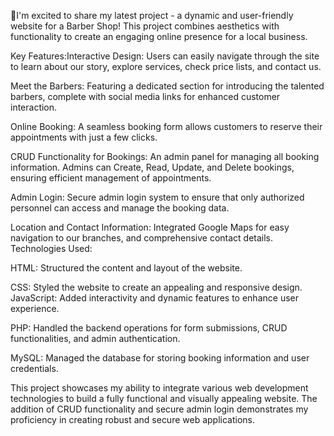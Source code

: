 🚀I'm excited to share my latest project - a dynamic and user-friendly website for a Barber Shop! This project combines aesthetics with functionality to create an engaging online presence for a local business.

Key Features:Interactive Design: Users can easily navigate through the site to learn about our story, explore services, check price lists, and contact us.

Meet the Barbers: Featuring a dedicated section for introducing the talented barbers, complete with social media links for enhanced customer interaction.

Online Booking: A seamless booking form allows customers to reserve their appointments with just a few clicks.

CRUD Functionality for Bookings: An admin panel for managing all booking information. Admins can Create, Read, Update, and Delete bookings, ensuring efficient management of appointments.

Admin Login: Secure admin login system to ensure that only authorized personnel can access and manage the booking data.

Location and Contact Information: Integrated Google Maps for easy navigation to our branches, and comprehensive contact details.
Technologies Used:

HTML: Structured the content and layout of the website.

CSS: Styled the website to create an appealing and responsive design.
JavaScript: Added interactivity and dynamic features to enhance user experience.

PHP: Handled the backend operations for form submissions, CRUD functionalities, and admin authentication.

MySQL: Managed the database for storing booking information and user credentials.

This project showcases my ability to integrate various web development technologies to build a fully functional and visually appealing website. The addition of CRUD functionality and secure admin login demonstrates my proficiency in creating robust and secure web applications.

